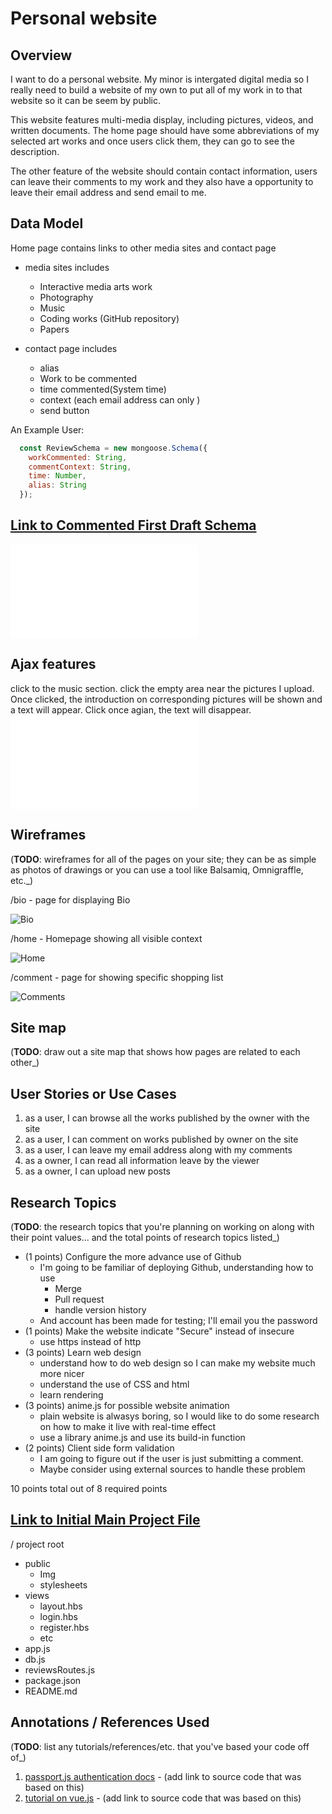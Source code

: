 # Personal website

## Overview

I want to do a personal website. My minor is intergated digital media so I really need to build a website of my own to put all of my work in to that website so it can be seem by public. 

This website features multi-media display, including pictures, videos, and written documents. The home page should have some abbreviations of my selected art works and once users click them, they can go to see the description. 

The other feature of the website should contain contact information, users can leave their comments to my work and they also have a opportunity to leave their email address and send email to me.


## Data Model

Home page contains links to other media sites and contact page

* media sites includes 
  * Interactive media arts work
  * Photography
  * Music
  * Coding works (GitHub repository)
  * Papers

* contact page includes
  * alias
  * Work to be commented
  * time commented(System time)
  * context (each email address can only )
  * send button


An Example User:

```javascript
  const ReviewSchema = new mongoose.Schema({
    workCommented: String,
    commentContext: String,
    time: Number,
    alias: String
  });
```



## [Link to Commented First Draft Schema](db.js) 

![Link](./db.js)


## Ajax features
click to the music section.
click the empty area near the pictures I upload.
Once clicked, the introduction on corresponding pictures will be shown and a text 
will appear.
Click once agian, the text will disappear.
![Link](./public/javascripts/photos.js)

## Wireframes

(__TODO__: wireframes for all of the pages on your site; they can be as simple as photos of drawings or you can use a tool like Balsamiq, Omnigraffle, etc._)

/bio - page for displaying Bio

![Bio](./public/img/WebDesign/Bio.png)

/home - Homepage showing all visible context

![Home](./public/img/WebDesign/Homepage.png)

/comment - page for showing specific shopping list

![Comments](./public/img/WebDesign/Comments.png)

## Site map

(__TODO__: draw out a site map that shows how pages are related to each other_)

## User Stories or Use Cases

1. as a user, I can browse all the works published by the owner with the site
2. as a user, I can comment on works published by owner on the site
3. as a user, I can leave my email address along with my comments
4. as a owner, I can read all information leave by the viewer
5. as a owner, I can upload new posts

## Research Topics

(__TODO__: the research topics that you're planning on working on along with their point values... and the total points of research topics listed_)

* (1 points) Configure the more advance use of Github
  * I'm going to be familiar of deploying Github, understanding how to use
    * Merge
    * Pull request
    * handle version history
  * And account has been made for testing; I'll email you the password
* (1 points) Make the website indicate "Secure" instead of insecure
  * use https instead of http
* (3 points) Learn web design
  * understand how to do web design so I can make my website much more nicer
  * understand the use of CSS and html
  * learn rendering
* (3 points) anime.js for possible website animation
  * plain website is alwasys boring, so I would like to do some research on how to make it live with real-time effect
  * use a library anime.js and use its build-in function
* (2 points) Client side form validation
  * I am going to figure out if the user is just submitting a comment.
  * Maybe consider using external sources to handle these problem

10 points total out of 8 required points 


## [Link to Initial Main Project File](app.js) 

/ project root
* public
  * Img
  * stylesheets
* views
  * layout.hbs
  * login.hbs
  * register.hbs
  * etc
* app.js
* db.js
* reviewsRoutes.js
* package.json
* README.md

## Annotations / References Used

(__TODO__: list any tutorials/references/etc. that you've based your code off of_)

1. [passport.js authentication docs](http://passportjs.org/docs) - (add link to source code that was based on this)
2. [tutorial on vue.js](https://vuejs.org/v2/guide/) - (add link to source code that was based on this)


